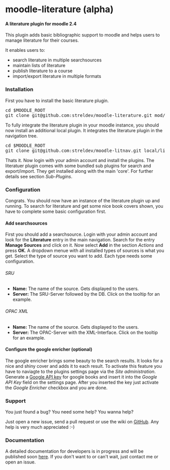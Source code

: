# moodle-literature (alpha)


#### A literature plugin for moodle 2.4

This plugin adds basic bibliographic support to moodle and helps users to manage literature for their courses.

It enables users to:

+ search literature in multiple searchsources
+ maintain lists of literature
+ publish literature to a course
+ import/export literature in multiple formats


### Installation

First you have to install the basic literature plugin.

<pre>cd $MOODLE_ROOT
git clone git@github.com:streldev/moodle-literature.git mod/literature
</pre>

To fully integrate the literature plugin in your moodle instance, you should now install an additional local plugin. It integrates the literature plugin in the navigation tree.

<pre>cd $MOODLE_ROOT
git clone git@github.com:streldev/moodle-litnav.git local/litnav
</pre>

Thats it. Now login with your admin account and install the plugins. The literatuer plugin comes with some bundled sub plugins for search and export/import. They get installed along with the main 'core'. For further details see section *Sub-Plugins*.


### Configuration

Congrats. You should now have an instance of the literature plugin up and running.
To search for literature and get some nice book covers shown, you have to complete some basic configuration first.

#### Add searchsources

First you should add a searchsource. Login with your admin account and look for the **Literature** entry in the main navigation. Search for the entry **Manage Sources** and click on it. Now select **Add** in the section *Actions* and press **OK**. A dropdown menue with all installed types of sources is what you get. Select the type of source you want to add. Each type needs some configuration.

###### SRU

+ **Name:** The name of the source. Gets displayed to the users.
+ **Server:** The SRU-Server followed by the DB. Click on the tooltip for an example.


###### OPAC XML

+ **Name:** The name of the source. Gets displayed to the users.
+ **Server:** The OPAC-Server with the XML-Interface. Click on the tooltip for an example.


#### Configure the google enricher (optional)

The google enricher brings some beauty to the search results. It looks for a nice and shiny cover and adds it to each result. To activate this feature you have to naviagte to the plugins settings page via the *Site administration*. Generate a [Google API key](https://code.google.com/apis/console) for google books and insert it into the *Google API Key* field on the settings page. After you inserted the key just activate the *Google Enricher* checkbox and you are done.


### Support

You just found a bug? You need some help? You wanna help?

Just open a new issue, send a pull request or use the wiki on [GitHub](https://github.com/streldev/moodle-literature). Any help is very much appreciated :-)

### Documentation

A detailed documentation for developers is in progress and will be published soon [here](https://github.com/streldev/moodle-literature/wiki). If you don't want to or can't wait, just contact me or open an issue.

